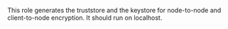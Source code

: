 This role generates the truststore and the keystore for node-to-node and client-to-node encryption. It should run on localhost.
